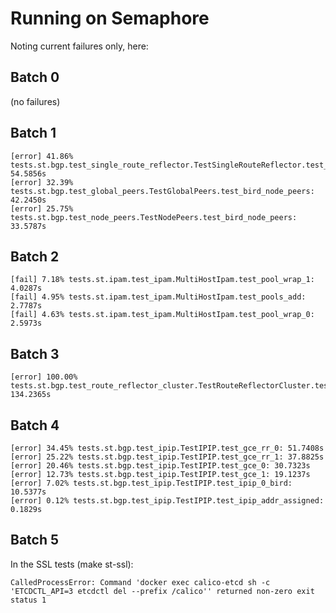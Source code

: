 # Running on Semaphore

Noting current failures only, here:

## Batch 0

(no failures)

## Batch 1

```
[error] 41.86% tests.st.bgp.test_single_route_reflector.TestSingleRouteReflector.test_bird_single_route_reflector: 54.5856s
[error] 32.39% tests.st.bgp.test_global_peers.TestGlobalPeers.test_bird_node_peers: 42.2450s
[error] 25.75% tests.st.bgp.test_node_peers.TestNodePeers.test_bird_node_peers: 33.5787s
```

## Batch 2

```
[fail] 7.18% tests.st.ipam.test_ipam.MultiHostIpam.test_pool_wrap_1: 4.0287s
[fail] 4.95% tests.st.ipam.test_ipam.MultiHostIpam.test_pools_add: 2.7787s
[fail] 4.63% tests.st.ipam.test_ipam.MultiHostIpam.test_pool_wrap_0: 2.5973s
```

## Batch 3

```
[error] 100.00% tests.st.bgp.test_route_reflector_cluster.TestRouteReflectorCluster.test_bird_route_reflector_cluster: 134.2365s
```

## Batch 4

```
[error] 34.45% tests.st.bgp.test_ipip.TestIPIP.test_gce_rr_0: 51.7408s
[error] 25.22% tests.st.bgp.test_ipip.TestIPIP.test_gce_rr_1: 37.8825s
[error] 20.46% tests.st.bgp.test_ipip.TestIPIP.test_gce_0: 30.7323s
[error] 12.73% tests.st.bgp.test_ipip.TestIPIP.test_gce_1: 19.1237s
[error] 7.02% tests.st.bgp.test_ipip.TestIPIP.test_ipip_0_bird: 10.5377s
[error] 0.12% tests.st.bgp.test_ipip.TestIPIP.test_ipip_addr_assigned: 0.1829s
```

## Batch 5

In the SSL tests (make st-ssl):
```
CalledProcessError: Command 'docker exec calico-etcd sh -c 'ETCDCTL_API=3 etcdctl del --prefix /calico'' returned non-zero exit status 1
```

